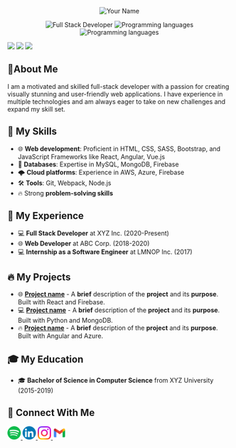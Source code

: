 

<p align="center">
  <img src="https://raw.githubusercontent.com/yourusername/yourusername/master/path/to/your/image" alt="Your Name" width="200" height="200"/>
</p>

<p align="center">
  <img src="https://img.shields.io/badge/Developer-Full-Stack-blueviolet?style=flat-square" alt="Full Stack Developer" />
  <img src="https://img.shields.io/badge/Languages-JavaScript, Python, Java, C%23, TypeScript-brightgreen?style=flat-square" alt="Programming languages"/>
  <img src="https://img.shields.io/badge/Tools-JavaScript, Python, Java, C%23, TypeScript-brightgreen?style=flat-square" alt="Programming languages"/>
</p>

<img src="https://github-readme-stats.vercel.app/api?username=Alibakhshov&show_icons=true&theme=dark"/>

<img src="https://github-readme-stats.vercel.app/api/top-langs?username=Alibakhshov&layout=compact&theme=dark"/>

<img src="https://github-readme-streak-stats.herokuapp.com/?user=Alibakhshov&theme=dark"/>

## 📄About Me

I am a motivated and skilled full-stack developer with a passion for creating visually stunning and user-friendly web applications. I have experience in multiple technologies and am always eager to take on new challenges and expand my skill set.

## 🚀 My Skills

- 🌐 **Web development**: Proficient in HTML, CSS, SASS, Bootstrap, and JavaScript Frameworks like React, Angular, Vue.js
- 💾 **Databases**: Expertise in MySQL, MongoDB, Firebase
- 🌩️ **Cloud platforms**: Experience in AWS, Azure, Firebase
- 🛠️ **Tools**: Git, Webpack, Node.js
- 🔥 Strong **problem-solving skills**

## 🚀 My Experience
- 💻 **Full Stack Developer** at XYZ Inc. (2020-Present)
- 🌐 **Web Developer** at ABC Corp. (2018-2020)
- 💻 **Internship as a Software Engineer** at LMNOP Inc. (2017)

## 🔥 My Projects
- 🌐 [**Project name**](https://github.com/yourusername/projectname) - A **brief** description of the **project** and its **purpose**. Built with React and Firebase.
- 💻 [**Project name**](https://github.com/yourusername/projectname) - A **brief** description of the **project** and its **purpose**. Built with Python and MongoDB.
- 🔥 [**Project name**](https://github.com/yourusername/projectname) - A **brief** description of the **project** and its **purpose**. Built with Angular and Azure.

## 🎓 My Education
- 🎓 **Bachelor of Science in Computer Science** from XYZ University (2015-2019)

## 🔗 Connect With Me
<a href="https://open.spotify.com/playlist/7KmIUNWrK8wEHfQcQfFrQ1?si=0e2d44043b5a40a4">
    <img height="30" src="img/spotify.png"/>
</a>

<a href="www.linkedin.com/in/alibakhshov">
    <img height="30" src="img/linkedin.png"/>
</a>

<a href="https://www.instagram.com/alibaxshovv/?next=%2F">
    <img height="30" src="img/instagram.png"/>
</a>

<a href="">
    <img height="30" src="img/gmail.png"/>
</a>
